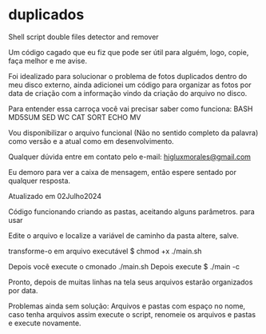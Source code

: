 # duplicados
Shell script double files detector and remover

Um código cagado que eu fiz que pode ser útil para alguém, logo, copie, faça melhor e me avise.

Foi idealizado para solucionar o problema de fotos duplicados dentro do meu disco externo, ainda adicionei um código para organizar as fotos por data de criação com a informação vindo da criação do arquivo no disco.

Para entender essa carroça você vai precisar saber como funciona:
  BASH
  MD5SUM
  SED
  WC
  CAT
  SORT
  ECHO
  MV

Vou disponibilizar o arquivo funcional (Não no sentido completo da palavra) como versão e a atual como em desenvolvimento.

Qualquer dúvida entre em contato pelo e-mail: higluxmorales@gmail.com

Eu demoro para ver a caixa de mensagem, então espere sentado por qualquer resposta.

Atualizado em 02Julho2024

Código funcionando criando as pastas, aceitando alguns parâmetros. para usar

Edite o arquivo e localize a variável de caminho da pasta altere, salve.

transforme-o em arquivo executável $ chmod +x ./main.sh

Depois você execute o cmonado ./main.sh
Depois execute $ ./main -c

Pronto, depois de muitas linhas na tela seus arquivos estarão organizados por data.

Problemas ainda sem solução: Arquivos e pastas com espaço no nome, caso tenha arquivos assim execute o script, renomeie os arquivos e pastas e execute novamente.
